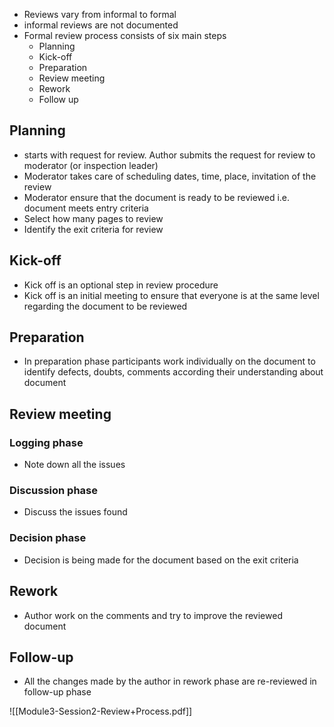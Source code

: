 - Reviews vary from informal to formal
- informal reviews are not documented
- Formal review process consists of six main steps
	- Planning
	- Kick-off
	- Preparation
	- Review meeting
	- Rework
	- Follow up
## Planning
- starts with request for review. Author submits the request for review to moderator (or inspection leader)
- Moderator takes care of scheduling dates, time, place, invitation of the review
- Moderator ensure that the document is ready to be reviewed i.e. document meets entry criteria
- Select how many pages to review
- Identify the exit criteria for review
## Kick-off
- Kick off is an optional step in review procedure
- Kick off is an initial meeting to ensure that everyone is at the same level regarding the document to be reviewed
## Preparation
- In preparation phase participants work individually on the document to identify defects, doubts, comments according their understanding about document
## Review meeting
### Logging phase
- Note down all the issues 
### Discussion phase
- Discuss the issues found
### Decision phase
- Decision is being made for the document based on the exit criteria
## Rework
- Author work on the comments and try to improve the reviewed document
## Follow-up
- All the changes made by the author in rework phase are re-reviewed in follow-up phase

![[Module3-Session2-Review+Process.pdf]]